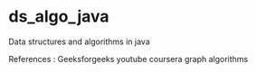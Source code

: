 # ds_algo_java
Data structures and algorithms in java

References : Geeksforgeeks
             youtube
             coursera graph algorithms
